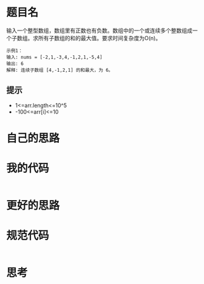 # 题目名

输入一个整型数组，数组里有正数也有负数。数组中的一个或连续多个整数组成一个子数组。求所有子数组的和的最大值。要求时间复杂度为O(n)。

```
示例1：
输入: nums = [-2,1,-3,4,-1,2,1,-5,4]
输出: 6
解释: 连续子数组 [4,-1,2,1] 的和最大，为 6。
```

## 提示

- 1<=arr.length<=10^5
- -100<=arr[i]<=10

# 自己的思路



# 我的代码

```go

```

# 更好的思路



# 规范代码

```go

```

# 思考




